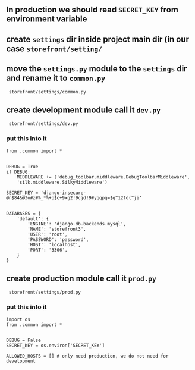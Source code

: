 ## In production we should read `SECRET_KEY` from environment variable

## create `settings` dir inside project main dir (in our case `storefront/setting/`

## move the `settings.py` module to the `settings` dir and rename it to `common.py`
` storefront/settings/common.py`

## create development module call it `dev.py`

` storefront/settings/dev.py`
### put this into it
```
from .common import *


DEBUG = True
if DEBUG:
    MIDDLEWARE += ('debug_toolbar.middleware.DebugToolbarMiddleware',
    'silk.middleware.SilkyMiddleware')

SECRET_KEY = 'django-insecure-@n$84&@3o#z#%_*%+p$c+9xg2!9cjd!9#yqqpq=$q^12td(^ji'


DATABASES = {
    'default': {
        'ENGINE': 'django.db.backends.mysql',
        'NAME': 'storefront3',
        'USER': 'root',
        'PASSWORD': 'password',
        'HOST': 'localhost',
        'PORT': '3306',
    }
}

```

## create production  module call it `prod.py`

` storefront/settings/prod.py`
### put this into it

```
import os
from .common import *


DEBUG = False
SECRET_KEY = os.environ['SECRET_KEY']

ALLOWED_HOSTS = [] # only need production, we do not need for development
```


